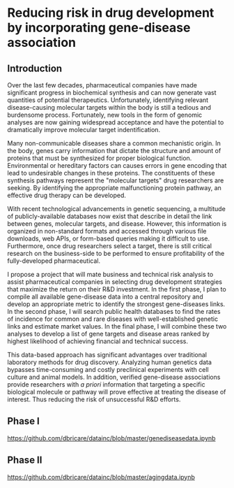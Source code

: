 # Reducing risk in drug development by incorporating gene-disease association

## Introduction

Over the last few decades, pharmaceutical companies have made significant progress in biochemical synthesis and can now generate vast quantities of potential therapeutics. Unfortunately, identifying relevant disease-causing molecular targets within the body is still a tedious and burdensome process. Fortunately, new tools in the form of genomic analyses are now gaining widespread acceptance and have the potential to dramatically improve molecular target indentification. 

Many non-communicable diseases share a common mechanistic origin. In the body, genes carry information that dictate the structure and amount of proteins that must be synthesized for proper biological function. Environmental or hereditary factors can causes errors in gene encoding that lead to undesirable changes in these proteins. The constituents of these synthesis pathways represent the "molecular targets" drug researchers are seeking. By identifying the appropriate malfunctioning protein pathway, an effective drug therapy can be developed. 

With recent technological advancements in genetic sequencing, a multitude of publicly-available databases now exist that describe in detail the link between genes, molecular targets, and disease. However, this information is organized in non-standard formats and accessed through various file downloads, web APIs, or form-based queries making it difficult to use. Furthermore, once drug researchers select a target, there is still critical research on the business-side to be performed to ensure profitability of the fully-developed pharmaceutical.

I propose a project that will mate business and technical risk analysis to assist pharmaceutical companies in selecting drug development strategies that maximize the return on their R&D investment. In the first phase, I plan to compile all available gene-disease data into a central repository and develop an appropriate metric to identify the strongest gene-diseases links. In the second phase, I will search public health databases to find the rates of incidence for common and rare diseases with well-established genetic links and estimate market values. In the final phase, I will combine these two analyses to develop a list of gene targets and disease areas ranked by highest likelihood of achieving financial and technical success.

This data-based approach has significant advantages over traditional laboratory methods for drug discovery. Analyzing human genetics data bypasses time-consuming and costly preclinical experiments with cell culture and animal models. In addition, verified gene-disease associations provide researchers with <i>a priori</i> information that targeting a specific biological molecule or pathway will prove effective at treating the disease of interest. Thus reducing the risk of unsuccessful R&D efforts.

## Phase I
https://github.com/dbricare/datainc/blob/master/genediseasedata.ipynb

## Phase II
https://github.com/dbricare/datainc/blob/master/agingdata.ipynb
